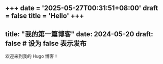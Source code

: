 +++
date = '2025-05-27T00:31:51+08:00'
draft = false
title = 'Hello'
+++
---
title: "我的第一篇博客"
date: 2024-05-20
draft: false  # 设为 false 表示发布
---

欢迎来到我的 Hugo 博客！
